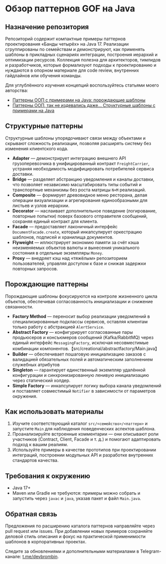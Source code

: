 # Обзор паттернов GOF на Java

## Назначение репозитория
Репозиторий содержит компактные примеры паттернов проектирования «Банды четырёх» на Java 17. Реализации сгруппированы по семействам и демонстрируют, как применять шаблоны в прикладных сценариях интеграции, построения иерархий и оптимизации ресурсов. Коллекция полезна для архитекторов, тимлидов и разработчиков, которые формализуют подходы к проектированию и нуждаются в опорном материале для code review, внутренних гайдлайнов или обучения команды.

Для углублённого изучения концепций воспользуйтесь статьями моего авторства:

- [Паттерны ООП c примерами на Java: порождающие шаблоны](https://habr.com/p/955604/)
- [Паттерны ООП, так не издевались даже… Структурные шаблоны с примерами на Java](https://habr.com/p/957914/)

## Структурные паттерны
Структурные шаблоны упорядочивают связи между объектами и скрывают сложность реализации, позволяя расширять систему без изменения клиентского кода.

- **Adapter** — демонстрирует интеграцию внешнего API грузоперевозчика в унифицированный контракт `FreightCarrier`, устраняя необходимость модифицировать потребителей сервиса доставки.
- **Bridge** — разделяет абстракцию уведомления и каналы доставки, что позволяет независимо масштабировать типы событий и транспортные механизмы без роста матрицы `N×M` реализаций.
- **Composite** — формирует древовидное меню ресторана, делая операции визуализации и агрегирования единообразными для листьев и узлов иерархии.
- **Decorator** — наслаивает дополнительное поведение (логирование, повторные попытки) поверх базового отправителя сообщений, сохраняя единый контракт для клиента.
- **Facade** — предоставляет лаконичный интерфейс `DocumentFacade.create`, который инкапсулирует оркестрацию шаблонов, подписей и хранилища документов.
- **Flyweight** — иллюстрирует экономию памяти за счёт кэша неизменяемых объектов валюты и вынесения уникального состояния в отдельные экземпляры `Money`.
- **Proxy** — внедряет кэш над «тяжёлым» репозиторием пользователей, управляя доступом к базе и снижая задержки повторных запросов.

## Порождающие паттерны
Порождающие шаблоны фокусируются на контроле жизненного цикла объектов, обеспечивая согласованность инициализации и снижение связанности.

- **Factory Method** — переносит выбор реализации уведомлений в специализированные подклассы сервисов, оставляя клиентам только работу с абстракцией `AlertService`.
- **Abstract Factory** — конфигурирует согласованные пары продьюсеров и консъюмеров сообщений (Kafka/RabbitMQ) через единый интерфейс `MessagingFactory`, исключая несовместимые комбинации компонентов.【src/creational/abstractfactory/Main.java】
- **Builder** — обеспечивает пошаговую инициализацию заказов с валидацией обязательных полей и автоматическим заполнением служебных атрибутов 
- **Singleton** — гарантирует единственный экземпляр удалённой конфигурации и синхронизированную ленивую инициализацию через статический холдер.
- **Simple Factory** — инкапсулирует логику выбора канала уведомлений и поставляет совместимый `Notifier` в зависимости от параметров окружения.

## Как использовать материалы
1. Изучите соответствующий каталог `src/<семейство>/<паттерн>` и запустите `Main` для наблюдения поведенческих аспектов шаблона.
2. Проанализируйте встроенные комментарии — они описывают роли участников (Contract, Client, Facade и т. д.) и помогают адаптировать подход к вашим реалиям.
3. Используйте примеры в качестве прототипов при проектировании интеграций, построении модульных API и разработке внутренних стандартов качества.

## Требования к окружению
- Java 17+
- Maven или Gradle не требуются: примеры можно собрать и запустить через `javac` и `java`, указав пакет и файл `Main.java`.

## Обратная связь
Предложения по расширению каталога паттернов направляйте через pull request или issues. При добавлении новых примеров сохраняйте деловой стиль описания и фокус на практической применимости шаблонов в корпоративных проектах.

Следите за обновлениями и дополнительными материалами в Telegram-канале: [t.me/devbrombin](https://t.me/devbrombin).
